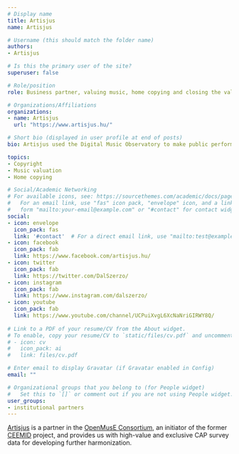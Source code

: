 ```yaml
---
# Display name
title: Artisjus
name: Artisjus

# Username (this should match the folder name)
authors:
- Artisjus

# Is this the primary user of the site?
superuser: false

# Role/position
role: Business partner, valuing music, home copying and closing the value gap.

# Organizations/Affiliations
organizations:
- name: Artisjus
  url: "https://www.artisjus.hu/"

# Short bio (displayed in user profile at end of posts)
bio: Artisjus used the Digital Music Observatory to make public performance, mechanical licensing, home copying valuations and value gap estimates standardized in Europe.

topics:
- Copyright
- Music valuation
- Home copying

# Social/Academic Networking
# For available icons, see: https://sourcethemes.com/academic/docs/page-builder/#icons
#   For an email link, use "fas" icon pack, "envelope" icon, and a link in the
#   form "mailto:your-email@example.com" or "#contact" for contact widget.
social:
- icon: envelope
  icon_pack: fas
  link: '#contact'  # For a direct email link, use "mailto:test@example.org".
- icon: facebook
  icon_pack: fab
  link: https://www.facebook.com/artisjus.hu/
- icon: twitter
  icon_pack: fab
  link: https://twitter.com/DalSzerzo/
- icon: instagram
  icon_pack: fab
  link: https://www.instagram.com/dalszerzo/
- icon: youtube
  icon_pack: fab
  link: https://www.youtube.com/channel/UCPuiXvgL6XcNaNriGIRWY8Q/
  
# Link to a PDF of your resume/CV from the About widget.
# To enable, copy your resume/CV to `static/files/cv.pdf` and uncomment the lines below.
# - icon: cv
#   icon_pack: ai
#   link: files/cv.pdf

# Enter email to display Gravatar (if Gravatar enabled in Config)
email: ""

# Organizational groups that you belong to (for People widget)
#   Set this to `[]` or comment out if you are not using People widget.
user_groups:
- institutional partners
---
```


[Artisjus](https://www.artisjus.hu/english/) is a partner in the [OpenMusE Consortium]((https://music.dataobservatory.eu/usecase/openmuse)), an initiator of the former [CEEMID](https://music.dataobservatory.eu/usecase/ceemid/) project, and provides us with high-value and exclusive CAP survey data for developing further harmonization.

